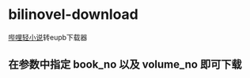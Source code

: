 # bilinovel-download
[哔哩轻小说](https://www.linovelib.com/)转eupb下载器

## 在参数中指定 book_no 以及 volume_no 即可下载